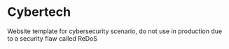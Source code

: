 # Cybertech

Website template for cybersecurity scenario, do not use in production due to a security flaw called ReDoS